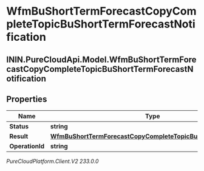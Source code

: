 # WfmBuShortTermForecastCopyCompleteTopicBuShortTermForecastNotification

## ININ.PureCloudApi.Model.WfmBuShortTermForecastCopyCompleteTopicBuShortTermForecastNotification

## Properties

|Name | Type | Description | Notes|
|------------ | ------------- | ------------- | -------------|
| **Status** | **string** |  | [optional] |
| **Result** | [**WfmBuShortTermForecastCopyCompleteTopicBuShortTermForecast**](WfmBuShortTermForecastCopyCompleteTopicBuShortTermForecast) |  | [optional] |
| **OperationId** | **string** |  | [optional] |



_PureCloudPlatform.Client.V2 233.0.0_
